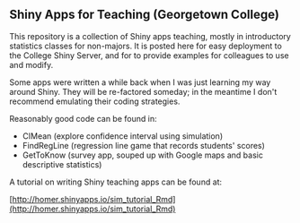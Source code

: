 ## Shiny Apps for Teaching (Georgetown College)

This repository is a collection of Shiny apps teaching, mostly in introductory statistics classes for non-majors.  It is posted here for easy deployment to the College Shiny Server, and for to provide examples for colleagues to use and modify.

Some apps were written a while back when I was just learning my way around Shiny.  They will be re-factored someday; in the meantime I don't recommend emulating their coding strategies.

Reasonably good code can be found in:

* CIMean (explore confidence interval using simulation)
* FindRegLine (regression line game that records students' scores)
* GetToKnow (survey app, souped up with Google maps and basic descriptive statistics)

A tutorial on writing Shiny teaching apps can be found at:

[http://homer.shinyapps.io/sim_tutorial_Rmd](http://homer.shinyapps.io/sim_tutorial_Rmd)
